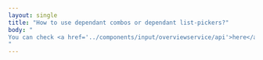 ```yaml
---
layout: single
title: "How to use dependant combos or dependant list-pickers?"
body: "
You can check <a href='../components/input/overviewservice/api'>here</a> how to use parent-keys parameter to construct dependant <a href='../components/input/combo/overview'>combos</a> or dependant <a href='../components/input/listpicker/overview'>list-pickers</a> as seen in the example.
"
---
```


